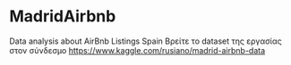 # MadridAirbnb
Data analysis about AirBnb Listings Spain
Βρείτε το dataset της εργασίας στον σύνδεσμο
https://www.kaggle.com/rusiano/madrid-airbnb-data
